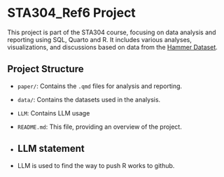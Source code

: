 # STA304_Ref6 Project

This project is part of the STA304 course, focusing on data analysis and reporting using SQL, Quarto and R. It includes various analyses, visualizations, and discussions based on data from the [Hammer Dataset](https://jacobfilipp.com/hammer/).

## Project Structure

- `paper/`: Contains the `.qmd` files for analysis and reporting.
- `data/`: Contains the datasets used in the analysis.
- `LLM`: Contains LLM usage
- `README.md`: This file, providing an overview of the project.

- ## LLM statement
- LLM is used to find the way to push R works to github.
